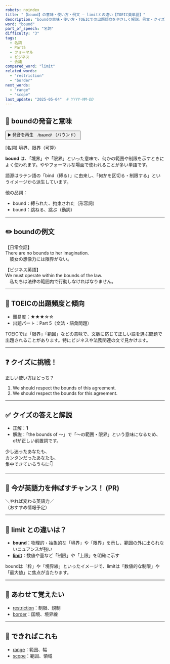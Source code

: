 ```yaml
---
robots: noindex
title: "【bound】の意味・使い方・例文 ― limitとの違い【TOEIC英単語】"
description: "boundの意味・使い方・TOEICでの出題傾向をやさしく解説。例文・クイズ付きでlimitとの違いもわかりやすく学べます。"
word: "bound"
part_of_speech: "名詞"
difficulty: "3"
tags:
  - 名詞
  - Part5
  - フォーマル
  - ビジネス
  - 会議
compared_word: "limit"
related_words:
  - "restriction"
  - "border"
next_words:
  - "range"
  - "scope"
last_update: "2025-05-04"  # YYYY-MM-DD
---
```


## 🔰 boundの発音と意味

<button class="play-audio" onclick="playTTS('bound')">
  <span class="play-audio-main">
    ▶️ 発音を再生　/baʊnd/
  </span>
  <span class="play-audio-sub">
    （バウンド）
  </span>
</button>

[名詞] 境界、限界（可算）

**bound** は、「境界」や「限界」といった意味で、何かの範囲や制限を示すときによく使われます。ややフォーマルな場面で使われることが多い単語です。

語源はラテン語の「bind（縛る）」に由来し、「何かを区切る・制限する」というイメージから派生しています。

他の品詞：  
- bound：縛られた、拘束された（形容詞）
- bound：跳ねる、跳ぶ（動詞）

---

## ✏️ boundの例文

【日常会話】  
There are no bounds to her imagination.  
　彼女の想像力には限界がない。

【ビジネス英語】  
We must operate within the bounds of the law.  
　私たちは法律の範囲内で行動しなければなりません。

---

## 🎯 TOEICの出題頻度と傾向

- 難易度：★★★☆☆
- 出題パート：Part 5（文法・語彙問題）

TOEICでは「限界」「範囲」などの意味で、文脈に応じて正しい語を選ぶ問題で出題されることがあります。特にビジネスや法務関連の文で見かけます。

---

## ❓ クイズに挑戦！

正しい使い方はどっち？

1. We should respect the bounds of this agreement.  
2. We should respect the bounds for this agreement.

---

## ✅ クイズの答えと解説

- 正解：**1**
- 解説：「the bounds of ～」で「～の範囲・限界」という意味になるため、ofが正しい前置詞です。

少し迷ったあなたも、  
カンタンだったあなたも、  
集中できているうちに👇️

---

## 🚀 今が英語力を伸ばすチャンス！ (PR)

<div class="info-center">
＼やれば変わる英語力／<br>  
（おすすめ情報予定）
</div>

---

## 🤔  limit との違いは？

- **bound**：物理的・抽象的な「境界」や「限界」を示し、範囲の外に出られないニュアンスが強い
- **[limit](/word/limit/)**：数値や量など「制限」や「上限」を明確に示す

boundは「枠」や「境界線」といったイメージで、limitは「数値的な制限」や「最大値」に焦点が当たります。

---

## 🧩 あわせて覚えたい

- [restriction](/word/restriction/)：制限、規制
- [border](/word/border/)：国境、境界線

---

## 📖 できればこれも

- [range](/word/range/)：範囲、幅
- [scope](/word/scope/)：範囲、領域

<!-- cvid: aid38_bid28 -->
